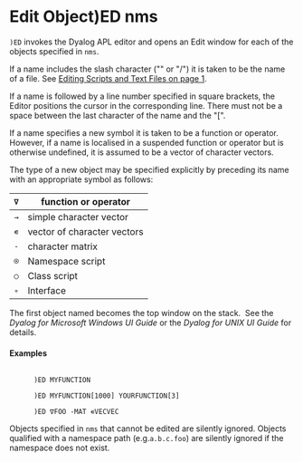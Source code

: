 




<h1 class="heading"><span class="name">Edit Object</span><span class="command">)ED nms</span></h1>

`)ED` invokes the Dyalog APL editor and opens an Edit window for each of the objects specified in `nms`.


If a name includes the slash character  ("\" or "/") it is taken to be the name of a file. See [Editing Scripts and Text Files on page 1](../../UserGuide/The%20APL%20Environment/Editing%20Scripts%20and%20Text%20Files.htm#Editing_Text).


If a name is followed by a line number specified in square brackets, the Editor positions the cursor in the corresponding line. There must not be a space between the last character of the name and the "[".


If a name specifies a new symbol it is taken to be a function or operator.  However, if a name is localised in a suspended function or operator but is otherwise undefined, it is assumed to be a vector of character vectors.




The type of a new object may be specified explicitly by preceding its name with an appropriate symbol as follows:


| `∇` | function or operator |
| --- | ---  |
| `→` | simple character vector |
| `∊` | vector of character vectors |
| `-` | character matrix |
| `⍟` | Namespace script |
| `○` | Class script |
| `∘` | Interface |



The first object named becomes the top window on the stack.  See the *Dyalog for Microsoft Windows UI Guide* or the *Dyalog for UNIX UI Guide* for details.


#### Examples
```apl

      )ED MYFUNCTION

      )ED MYFUNCTION[1000] YOURFUNCTION[3]

      )ED ∇FOO -MAT ∊VECVEC

```


Objects specified in `nms` that cannot be edited are silently ignored. Objects qualified with a namespace path  (e.g.`a.b.c.foo`) are silently ignored if the namespace does not exist.



